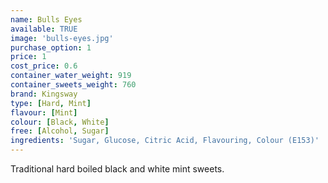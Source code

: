 ```yaml
---
name: Bulls Eyes
available: TRUE
image: 'bulls-eyes.jpg'
purchase_option: 1
price: 1
cost_price: 0.6
container_water_weight: 919
container_sweets_weight: 760
brand: Kingsway
type: [Hard, Mint]
flavour: [Mint]
colour: [Black, White]
free: [Alcohol, Sugar]
ingredients: 'Sugar, Glucose, Citric Acid, Flavouring, Colour (E153)'
---
```

Traditional hard boiled black and white mint sweets.